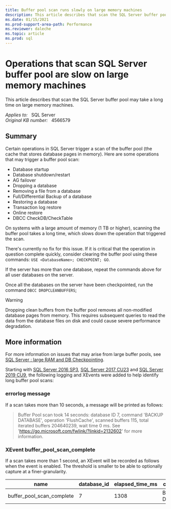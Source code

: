 ```yaml
---
title: Buffer pool scan runs slowly on large memory machines
description: This article describes that scan the SQL Server buffer pool may take a long time on large memory machines.
ms.date: 01/15/2021
ms.prod-support-area-path: Performance
ms.reviewer: daleche
ms.topic: article
ms.prod: sql 
---
```

# Operations that scan SQL Server buffer pool are slow on large memory machines

This article describes that scan the SQL Server buffer pool may take a long time on large memory machines.

_Applies to:_ &nbsp; SQL Server  
_Original KB number:_ &nbsp; 4566579

## Summary

Certain operations in SQL Server trigger a scan of the buffer pool (the cache that stores database pages in memory). Here are some operations that may trigger a buffer pool scan:

- Database startup
- Database shutdown/restart
- AG failover
- Dropping a database
- Removing a file from a database
- Full/Differential Backup of a database
- Restoring a database
- Transaction log restore
- Online restore
- DBCC CheckDB/CheckTable

On systems with a large amount of memory (1 TB or higher), scanning the buffer pool takes a long time, which slows down the operation that triggered the scan.

There's currently no fix for this issue. If it is critical that the operation in question complete quickly, consider clearing the buffer pool using these commands: `USE <DatabaseName>; CHECKPOINT; GO`.

If the server has more than one database, repeat the commands above for all user databases on the server.

Once all the databases on the server have been checkpointed, run the command `DBCC DROPCLEANBUFFERS`;

> [!WARNING]
> Dropping clean buffers from the buffer pool removes all non-modified database pages from memory. This requires subsequent queries to read the data from the database files on disk and could cause severe performance degradation.

## More information

For more information on issues that may arise from large buffer pools, see [SQL Server : large RAM and DB Checkpointing](https://techcommunity.microsoft.com/t5/sql-server-support/sql-server-large-ram-and-db-checkpointing/ba-p/318973).

Starting with [SQL Server 2016 SP3](https://support.microsoft.com/help/5003279), [SQL Server 2017 CU23](https://prod.support.services.microsoft.com/topic/kb5000685-cumulative-update-23-for-sql-server-2017-22b653c7-8487-4564-9db2-b5c1bd465145?preview=true#bkmk_13741858) and [SQL Server 2019 CU9](https://support.microsoft.com/topic/kb5000642-cumulative-update-9-for-sql-server-2019-97ad5c3e-e002-4b6d-b566-698bf70ca44a#bkmk_13744390), the following logging and XEvents were added to help identify long buffer pool scans:

### errorlog message

If a scan takes more than 10 seconds, a message will be printed as follows:

> Buffer Pool scan took 14 seconds: database ID 7, command 'BACKUP DATABASE', operation 'FlushCache', scanned buffers 115, total iterated buffers 204640239, wait time 0 ms. See 'https://go.microsoft.com/fwlink/?linkid=2132602' for more information.

### XEvent buffer_pool_scan_complete

If a scan takes more than 1 second, an XEvent will be recorded as follows when the event is enabled. The threshold is smaller to be able to optionally capture at a finer-granularity.

|name|database_id|elapsed_time_ms|command|operation|scanned_buffers|total_iterated_buffers|
|-|-|-|-|-|-|-|
|buffer_pool_scan_complete|7|1308|BACKUP DATABASE|FlushCache|243|19932814|

